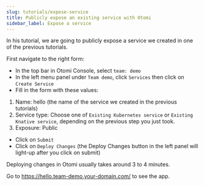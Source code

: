 ```yaml
---
slug: tutorials/expose-service
title: Publicly expose an existing service with Otomi
sidebar_label: Expose a service
---
```


In his tutorial, we are going to publicly expose a service we created in one of the previous tutorials.

First navigate to the right form:

- In the top bar in Otomi Console, select `team: demo`
- In the left menu panel under `Team demo`, click `Services` then click on `Create Service`
- Fill in the form with these values:

1. Name: hello (the name of the service we created in the previous tutorials)
2. Service type: Choose one of `Existing Kubernetes service` or `Existing Knative service`, depending on the previous step you just took.
3. Exposure: Public


- Click on `Submit`
- Click on `Deploy Changes` (the Deploy Changes button in the left panel will light-up after you click on submit)

Deploying changes in Otomi usually takes around 3 to 4 minutes.

Go to https://hello.team-demo.your-domain.com/ to see the app.
